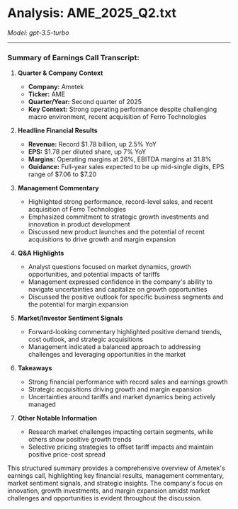 # Analysis: AME_2025_Q2.txt

*Model: gpt-3.5-turbo*

---

### Summary of Earnings Call Transcript:

1. **Quarter & Company Context**
   - **Company:** Ametek
   - **Ticker:** AME
   - **Quarter/Year:** Second quarter of 2025
   - **Key Context:** Strong operating performance despite challenging macro environment, recent acquisition of Ferro Technologies

2. **Headline Financial Results**
   - **Revenue:** Record $1.78 billion, up 2.5% YoY
   - **EPS:** $1.78 per diluted share, up 7% YoY
   - **Margins:** Operating margins at 26%, EBITDA margins at 31.8%
   - **Guidance:** Full-year sales expected to be up mid-single digits, EPS range of $7.06 to $7.20

3. **Management Commentary**
   - Highlighted strong performance, record-level sales, and recent acquisition of Ferro Technologies
   - Emphasized commitment to strategic growth investments and innovation in product development
   - Discussed new product launches and the potential of recent acquisitions to drive growth and margin expansion

4. **Q&A Highlights**
   - Analyst questions focused on market dynamics, growth opportunities, and potential impacts of tariffs
   - Management expressed confidence in the company's ability to navigate uncertainties and capitalize on growth opportunities
   - Discussed the positive outlook for specific business segments and the potential for margin expansion

5. **Market/Investor Sentiment Signals**
   - Forward-looking commentary highlighted positive demand trends, cost outlook, and strategic acquisitions
   - Management indicated a balanced approach to addressing challenges and leveraging opportunities in the market

6. **Takeaways**
   - Strong financial performance with record sales and earnings growth
   - Strategic acquisitions driving growth and margin expansion
   - Uncertainties around tariffs and market dynamics being actively managed

7. **Other Notable Information**
   - Research market challenges impacting certain segments, while others show positive growth trends
   - Selective pricing strategies to offset tariff impacts and maintain positive price-cost spread

This structured summary provides a comprehensive overview of Ametek's earnings call, highlighting key financial results, management commentary, market sentiment signals, and strategic insights. The company's focus on innovation, growth investments, and margin expansion amidst market challenges and opportunities is evident throughout the discussion.